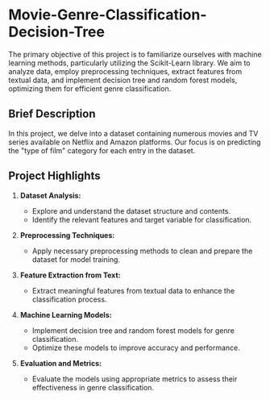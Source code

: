 # Movie-Genre-Classification-Decision-Tree

The primary objective of this project is to familiarize ourselves with machine learning methods, particularly utilizing the Scikit-Learn library. We aim to analyze data, employ preprocessing techniques, extract features from textual data, and implement decision tree and random forest models, optimizing them for efficient genre classification.

## Brief Description

In this project, we delve into a dataset containing numerous movies and TV series available on Netflix and Amazon platforms. Our focus is on predicting the "type of film" category for each entry in the dataset.

## Project Highlights

1. **Dataset Analysis:**
   - Explore and understand the dataset structure and contents.
   - Identify the relevant features and target variable for classification.

2. **Preprocessing Techniques:**
   - Apply necessary preprocessing methods to clean and prepare the dataset for model training.

3. **Feature Extraction from Text:**
   - Extract meaningful features from textual data to enhance the classification process.

4. **Machine Learning Models:**
   - Implement decision tree and random forest models for genre classification.
   - Optimize these models to improve accuracy and performance.

5. **Evaluation and Metrics:**
   - Evaluate the models using appropriate metrics to assess their effectiveness in genre classification.
